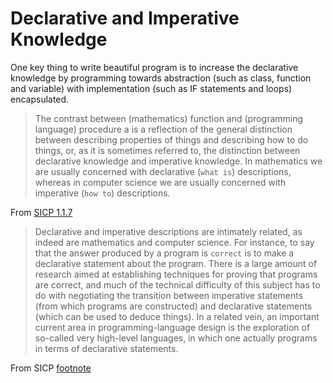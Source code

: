 # Declarative and Imperative Knowledge

One key thing to write beautiful program is to increase the declarative knowledge by programming towards abstraction (such as class, function and variable) with implementation (such as IF statements and loops) encapsulated.

> The contrast between (mathematics) function and (programming language) procedure a  is a reflection of the general distinction between describing properties of things and describing how to do things, or, as it is sometimes referred to, the distinction between declarative knowledge and imperative knowledge. In mathematics we are usually concerned with declarative (`what is`) descriptions, whereas in computer science we are usually concerned with imperative (`how to`) descriptions.

From [SICP 1.1.7](https://mitpress.mit.edu/sicp/full-text/book/book-Z-H-10.html#%_sec_1.1.7) 

> Declarative and imperative descriptions are intimately related, as indeed are mathematics and computer science. For instance, to say that the answer produced by a program is `correct` is to make a declarative statement about the program. There is a large amount of research aimed at establishing techniques for proving that programs are correct, and much of the technical difficulty of this subject has to do with negotiating the transition between imperative statements (from which programs are constructed) and declarative statements (which can be used to deduce things). In a related vein, an important current area in programming-language design is the exploration of so-called very high-level languages, in which one actually programs in terms of declarative statements. 

From SICP [footnote](https://mitpress.mit.edu/sicp/full-text/book/book-Z-H-10.html#footnote_Temp_32)